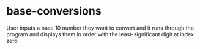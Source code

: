 # base-conversions
User inputs a base 10 number they want to convert and it runs through the program and displays them in order with the least-significant digit at index zero
